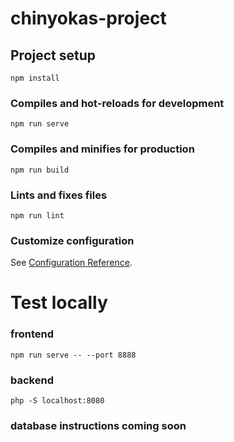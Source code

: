 # chinyokas-project

## Project setup
```
npm install
```

### Compiles and hot-reloads for development
```
npm run serve
```

### Compiles and minifies for production
```
npm run build
```

### Lints and fixes files
```
npm run lint
```

### Customize configuration
See [Configuration Reference](https://cli.vuejs.org/config/).

# Test locally

### frontend
```
npm run serve -- --port 8888
```

### backend
```
php -S localhost:8080
```

### database instructions coming soon